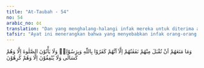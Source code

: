 ```yaml
---
title: "At-Taubah - 54"
no: 54
arabic_no: ٥٤
translation: "Dan yang menghalang-halangi infak mereka untuk diterima adalah karena mereka kafir (ingkar) kepada Allah dan Rasul-Nya dan mereka tidak melaksanakan salat, melainkan dengan malas dan tidak (pula) menginfakkan (harta) mereka, melainkan dengan rasa enggan (terpaksa)."
tafsir: "Ayat ini menerangkan bahwa yang menyebabkan infak orang-orang munafik itu tidak diterima oleh Allah ialah karena mereka tetap ingkar kepada Allah dan sifat-sifat-Nya, ingkar kepada Rasulullah dan petunjuk-petunjuk serta penjelasan-penjelasan yang dibawanya. Orang-orang munafik itu kalaupun melakukan salat, mereka lakukan dengan malas. Kalau di hadapan orang mereka salat, tetapi kalau mereka hanya sendirian, salat ditinggalkan dan tidak dikerjakan. Mereka tidak mengharapkan pahala dari salatnya itu, mereka tidak takut kepada siksaan karena meninggalkannya. Salat yang dilaksanakan bukanlah karena percaya akan kewajibannya, tetapi karena ria dan ingin dilihat dan diketahui bahwa ia juga turut melakukan salat. Apabila mereka meninfakkan harta bendanya untuk membantu perjuangan Rasulullah dan sahabat-sahabatnya, atau hal-hal lain, mereka mengeluarkannya dengan rasa terpaksa, tidak dengan rela dan ikhlas hati, karena mereka menganggap bahwa bantuannya itu akan merugikan dirinya sendiri, sebaliknya akan menguntungkan orang-orang mukmin, sedang dia bukanlah termasuk golongan orang-orang mukmin."
---
```


وَمَا مَنَعَهُمْ اَنْ تُقْبَلَ مِنْهُمْ نَفَقٰتُهُمْ اِلَّآ اَنَّهُمْ كَفَرُوْا بِاللّٰهِ وَبِرَسُوْلِهٖ وَلَا يَأْتُوْنَ الصَّلٰوةَ اِلَّا وَهُمْ كُسَالٰى وَلَا يُنْفِقُوْنَ اِلَّا وَهُمْ كٰرِهُوْنَ 
